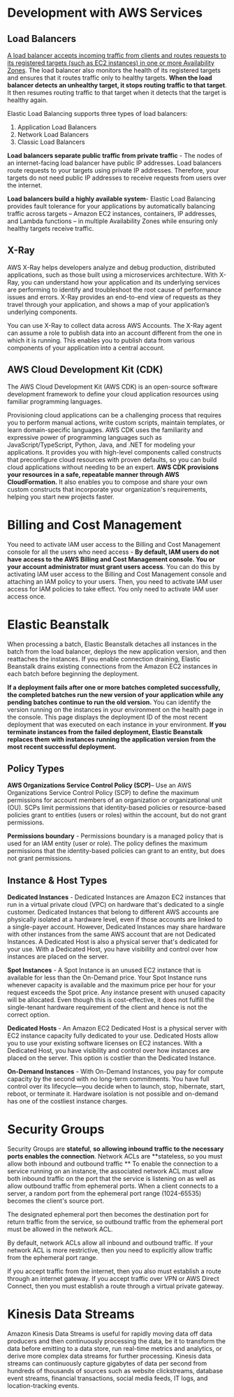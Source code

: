 # Development with AWS Services

## Load Balancers

<u>A load balancer accepts incoming traffic from clients and routes requests to its registered targets (such as EC2 instances) in one or more Availability Zones</u>. The load balancer also monitors the health of its registered targets and ensures that it routes traffic only to healthy targets. **When the load balancer detects an unhealthy target, it stops routing traffic to that target**. It then resumes routing traffic to that target when it detects that the target is healthy again.

Elastic Load Balancing supports three types of load balancers:
1) Application Load Balancers
2) Network Load Balancers
3) Classic Load Balancers

**Load balancers separate public traffic from private traffic** - The nodes of an internet-facing load balancer have public IP addresses. Load balancers route requests to your targets using private IP addresses. Therefore, your targets do not need public IP addresses to receive requests from users over the internet.

**Load balancers build a highly available system**- Elastic Load Balancing provides fault tolerance for your applications by automatically balancing traffic across targets – Amazon EC2 instances, containers, IP addresses, and Lambda functions – in multiple Availability Zones while ensuring only healthy targets receive traffic.

## X-Ray

AWS X-Ray helps developers analyze and debug production, distributed applications, such as those built using a microservices architecture. With X-Ray, you can understand how your application and its underlying services are performing to identify and troubleshoot the root cause of performance issues and errors. X-Ray provides an end-to-end view of requests as they travel through your application, and shows a map of your application’s underlying components.

You can use X-Ray to collect data across AWS Accounts. The X-Ray agent can assume a role to publish data into an account different from the one in which it is running. This enables you to publish data from various components of your application into a central account.

## AWS Cloud Development Kit (CDK)

The AWS Cloud Development Kit (AWS CDK) is an open-source software development framework to define your cloud application resources using familiar programming languages.

Provisioning cloud applications can be a challenging process that requires you to perform manual actions, write custom scripts, maintain templates, or learn domain-specific languages. AWS CDK uses the familiarity and expressive power of programming languages such as JavaScript/TypeScript, Python, Java, and .NET for modeling your applications. It provides you with high-level components called constructs that preconfigure cloud resources with proven defaults, so you can build cloud applications without needing to be an expert. **AWS CDK provisions your resources in a safe, repeatable manner through AWS CloudFormation.** It also enables you to compose and share your own custom constructs that incorporate your organization's requirements, helping you start new projects faster.

# Billing and Cost Management 

You need to activate IAM user access to the Billing and Cost Management console for all the users who need access - **By default, IAM users do not have access to the AWS Billing and Cost Management console. You or your account administrator must grant users access**. You can do this by activating IAM user access to the Billing and Cost Management console and attaching an IAM policy to your users. Then, you need to activate IAM user access for IAM policies to take effect. You only need to activate IAM user access once.

# Elastic Beanstalk 

When processing a batch, Elastic Beanstalk detaches all instances in the batch from the load balancer, deploys the new application version, and then reattaches the instances. If you enable connection draining, Elastic Beanstalk drains existing connections from the Amazon EC2 instances in each batch before beginning the deployment.

**If a deployment fails after one or more batches completed successfully, the completed batches run the new version of your application while any pending batches continue to run the old version.** You can identify the version running on the instances in your environment on the health page in the console. This page displays the deployment ID of the most recent deployment that was executed on each instance in your environment. **If you terminate instances from the failed deployment, Elastic Beanstalk replaces them with instances running the application version from the most recent successful deployment.**

## Policy Types 

**AWS Organizations Service Control Policy (SCP)**– Use an AWS Organizations Service Control Policy (SCP) to define the maximum permissions for account members of an organization or organizational unit (OU). SCPs limit permissions that identity-based policies or resource-based policies grant to entities (users or roles) within the account, but do not grant permissions.

**Permissions boundary** - Permissions boundary is a managed policy that is used for an IAM entity (user or role). The policy defines the maximum permissions that the identity-based policies can grant to an entity, but does not grant permissions.

## Instance & Host Types

**Dedicated Instances** - Dedicated Instances are Amazon EC2 instances that run in a virtual private cloud (VPC) on hardware that's dedicated to a single customer. Dedicated Instances that belong to different AWS accounts are physically isolated at a hardware level, even if those accounts are linked to a single-payer account. However, Dedicated Instances may share hardware with other instances from the same AWS account that are not Dedicated Instances. A Dedicated Host is also a physical server that's dedicated for your use. With a Dedicated Host, you have visibility and control over how instances are placed on the server.

**Spot Instances** - A Spot Instance is an unused EC2 instance that is available for less than the On-Demand price. Your Spot Instance runs whenever capacity is available and the maximum price per hour for your request exceeds the Spot price. Any instance present with unused capacity will be allocated. Even though this is cost-effective, it does not fulfill the single-tenant hardware requirement of the client and hence is not the correct option.

**Dedicated Hosts** - An Amazon EC2 Dedicated Host is a physical server with EC2 instance capacity fully dedicated to your use. Dedicated Hosts allow you to use your existing software licenses on EC2 instances. With a Dedicated Host, you have visibility and control over how instances are placed on the server. This option is costlier than the Dedicated Instance.

**On-Demand Instances** - With On-Demand Instances, you pay for compute capacity by the second with no long-term commitments. You have full control over its lifecycle—you decide when to launch, stop, hibernate, start, reboot, or terminate it. Hardware isolation is not possible and on-demand has one of the costliest instance charges.

# Security Groups 

Security Groups are **stateful**, **so allowing inbound traffic to the necessary ports enables the connection**. 
Network ACLs are **stateless, so you must allow both inbound and outbound traffic 
**
To enable the connection to a service running on an instance, the associated network ACL must allow both inbound traffic on the port that the service is listening on as well as allow outbound traffic from ephemeral ports. When a client connects to a server, a random port from the ephemeral port range (1024-65535) becomes the client's source port.

The designated ephemeral port then becomes the destination port for return traffic from the service, so outbound traffic from the ephemeral port must be allowed in the network ACL.

By default, network ACLs allow all inbound and outbound traffic. If your network ACL is more restrictive, then you need to explicitly allow traffic from the ephemeral port range.

If you accept traffic from the internet, then you also must establish a route through an internet gateway. If you accept traffic over VPN or AWS Direct Connect, then you must establish a route through a virtual private gateway.

# Kinesis Data Streams

Amazon Kinesis Data Streams is useful for rapidly moving data off data producers and then continuously processing the data, be it to transform the data before emitting to a data store, run real-time metrics and analytics, or derive more complex data streams for further processing. Kinesis data streams can continuously capture gigabytes of data per second from hundreds of thousands of sources such as website clickstreams, database event streams, financial transactions, social media feeds, IT logs, and location-tracking events.


